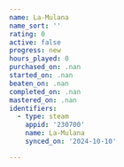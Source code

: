 ```yaml
---
name: La-Mulana
name_sort: ''
rating: 0
active: false
progress: new
hours_played: 0
purchased_on: .nan
started_on: .nan
beaten_on: .nan
completed_on: .nan
mastered_on: .nan
identifiers:
  - type: steam
    appid: '230700'
    name: La-Mulana
    synced_on: '2024-10-10'

---
```

